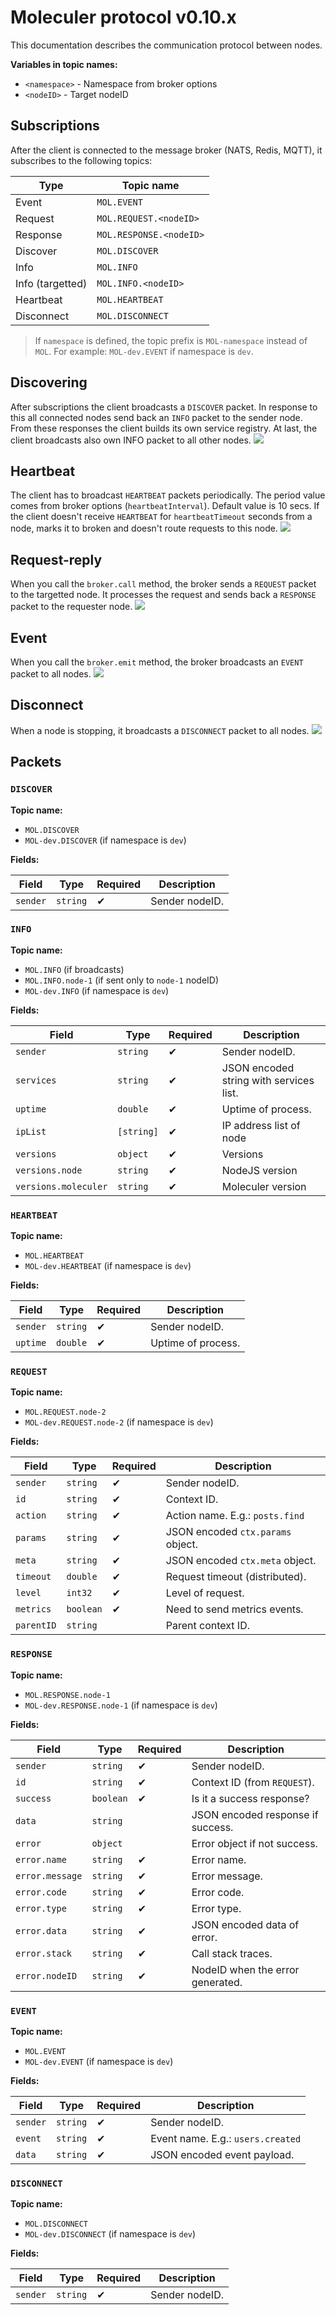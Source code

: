 # Moleculer protocol v0.10.x

This documentation describes the communication protocol between nodes. 

**Variables in topic names:**
- `<namespace>` - Namespace from broker options
- `<nodeID>` - Target nodeID


## Subscriptions
After the client is connected to the message broker (NATS, Redis, MQTT), it subscribes to the following topics:

| Type | Topic name |
| ---- | ---------- |
| Event | `MOL.EVENT` |
| Request | `MOL.REQUEST.<nodeID>` |
| Response | `MOL.RESPONSE.<nodeID>` |
| Discover | `MOL.DISCOVER` |
| Info | `MOL.INFO` |
| Info (targetted) | `MOL.INFO.<nodeID>` |
| Heartbeat | `MOL.HEARTBEAT` |
| Disconnect | `MOL.DISCONNECT` |

> If `namespace` is defined, the topic prefix is `MOL-namespace` instead of `MOL`. For example: `MOL-dev.EVENT` if namespace is `dev`.

## Discovering
After subscriptions the client broadcasts a `DISCOVER` packet. In response to this all connected nodes send back an `INFO` packet to the sender node. From these responses the client builds its own service registry. At last, the client broadcasts also own INFO packet to all other nodes.
![](http://moleculer.services/images/protocol-0.8/moleculer_protocol_discover.png)

## Heartbeat
The client has to broadcast `HEARTBEAT` packets periodically. The period value comes from broker options (`heartbeatInterval`). Default value is 10 secs. 
If the client doesn't receive `HEARTBEAT` for `heartbeatTimeout` seconds from a node, marks it to broken and doesn't route requests to this node.
![](http://moleculer.services/images/protocol-0.8/moleculer_protocol_heartbeat.png)

## Request-reply
When you call the `broker.call` method, the broker sends a `REQUEST` packet to the targetted node. It processes the request and sends back a `RESPONSE` packet to the requester node.
![](http://moleculer.services/images/protocol-0.8/moleculer_protocol_request.png)

## Event
When you call the `broker.emit` method, the broker broadcasts an `EVENT` packet to all nodes.
![](http://moleculer.services/images/protocol-0.8/moleculer_protocol_event.png)

## Disconnect
When a node is stopping, it broadcasts a `DISCONNECT` packet to all nodes.
![](http://moleculer.services/images/protocol-0.8/moleculer_protocol_disconnect.png)

## Packets

### `DISCOVER`

**Topic name:**
- `MOL.DISCOVER`
- `MOL-dev.DISCOVER` (if namespace is `dev`)

**Fields:**

| Field | Type | Required | Description |
| ----- | ---- | -------- | ----------- |
| `sender` | `string` | ✔ | Sender nodeID. |


### `INFO`

**Topic name:**
- `MOL.INFO` (if broadcasts)
- `MOL.INFO.node-1` (if sent only to `node-1` nodeID)
- `MOL-dev.INFO` (if namespace is `dev`)

**Fields:**

| Field | Type | Required | Description |
| ----- | ---- | -------- | ----------- |
| `sender` | `string` | ✔ | Sender nodeID. |
| `services` | `string` | ✔ | JSON encoded string with services list. |
| `uptime` | `double` | ✔ | Uptime of process. |
| `ipList` | `[string]` | ✔ | IP address list of node |
| `versions` | `object` | ✔ | Versions |
|   `versions.node` | `string` | ✔ | NodeJS version |
|   `versions.moleculer` | `string` | ✔ | Moleculer version |


### `HEARTBEAT`

**Topic name:**
- `MOL.HEARTBEAT`
- `MOL-dev.HEARTBEAT` (if namespace is `dev`)

**Fields:**

| Field | Type | Required | Description |
| ----- | ---- | -------- | ----------- |
| `sender` | `string` | ✔ | Sender nodeID. |
| `uptime` | `double` | ✔ | Uptime of process. |


### `REQUEST`

**Topic name:**
- `MOL.REQUEST.node-2`
- `MOL-dev.REQUEST.node-2` (if namespace is `dev`)

**Fields:**

| Field | Type | Required | Description |
| ----- | ---- | -------- | ----------- |
| `sender` | `string` | ✔ | Sender nodeID. |
| `id` | `string` | ✔ | Context ID. |
| `action` | `string` | ✔ | Action name. E.g.: `posts.find` |
| `params` | `string` | ✔ | JSON encoded `ctx.params` object. |
| `meta` | `string` | ✔ | JSON encoded `ctx.meta` object. |
| `timeout` | `double` | ✔ | Request timeout (distributed). |
| `level` | `int32` | ✔ | Level of request. |
| `metrics` | `boolean` | ✔ | Need to send metrics events. |
| `parentID` | `string` |  | Parent context ID. |


### `RESPONSE`

**Topic name:**
- `MOL.RESPONSE.node-1`
- `MOL-dev.RESPONSE.node-1` (if namespace is `dev`)

**Fields:**

| Field | Type | Required | Description |
| ----- | ---- | -------- | ----------- |
| `sender` | `string` | ✔ | Sender nodeID. |
| `id` | `string` | ✔ | Context ID (from `REQUEST`). |
| `success` | `boolean` | ✔ | Is it a success response? |
| `data` | `string` |  | JSON encoded response if success. |
| `error` | `object` |  | Error object if not success. |
|   `error.name` | `string` | ✔ | Error name. |
|   `error.message` | `string` | ✔ | Error message. |
|   `error.code` | `string` | ✔ | Error code. |
|   `error.type` | `string` | ✔ | Error type. |
|   `error.data` | `string` | ✔ | JSON encoded data of error. |
|   `error.stack` | `string` | ✔ | Call stack traces. |
|   `error.nodeID` | `string` | ✔ | NodeID when the error generated. |


### `EVENT`

**Topic name:**
- `MOL.EVENT`
- `MOL-dev.EVENT` (if namespace is `dev`)

**Fields:**

| Field | Type | Required | Description |
| ----- | ---- | -------- | ----------- |
| `sender` | `string` | ✔ | Sender nodeID. |
| `event` | `string` | ✔ | Event name. E.g.: `users.created` |
| `data` | `string` | ✔ | JSON encoded event payload. |


### `DISCONNECT`

**Topic name:**
- `MOL.DISCONNECT`
- `MOL-dev.DISCONNECT` (if namespace is `dev`)

**Fields:**

| Field | Type | Required | Description |
| ----- | ---- | -------- | ----------- |
| `sender` | `string` | ✔ | Sender nodeID. |

